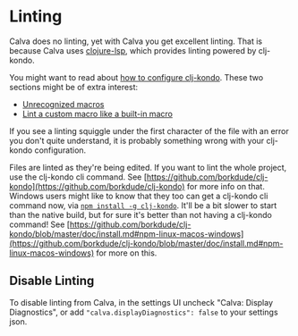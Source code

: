 # Linting

Calva does no linting, yet with Calva you get excellent linting. That is because Calva uses [clojure-lsp](https://github.com/clojure-lsp/clojure-lsp), which provides linting powered by clj-kondo.

You might want to read about [how to configure clj-kondo](https://github.com/borkdude/clj-kondo/blob/master/doc/config.md#configuration). These two sections might be of extra interest:

* [Unrecognized macros](https://github.com/clj-kondo/clj-kondo/blob/master/doc/config.md#unrecognized-macros)
* [Lint a custom macro like a built-in macro](https://github.com/borkdude/clj-kondo/blob/master/doc/config.md#lint-a-custom-macro-like-a-built-in-macro)

If you see a linting squiggle under the first character of the file with an error you don't quite understand, it is probably something wrong with your clj-kondo configuration.

Files are linted as they're being edited. If you want to lint the whole project, use the clj-kondo cli command. See [https://github.com/borkdude/clj-kondo](https://github.com/borkdude/clj-kondo) for more info on that. Windows users might like to know that they too can get a clj-kondo cli command now, via [`npm install -g clj-kondo`](https://twitter.com/borkdude/status/1187622954236071936). It'll be a bit slower to start than the native build, but for sure it's better than not having a clj-kondo command! See [https://github.com/borkdude/clj-kondo/blob/master/doc/install.md#npm-linux-macos-windows](https://github.com/borkdude/clj-kondo/blob/master/doc/install.md#npm-linux-macos-windows) for more on this.

## Disable Linting

To disable linting from Calva, in the settings UI uncheck "Calva: Display Diagnostics", or add `"calva.displayDiagnostics": false` to your settings json.